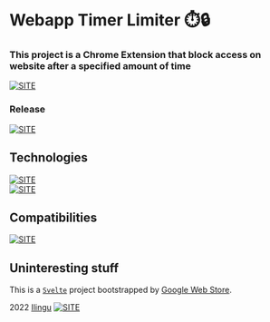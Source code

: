 # Webapp Timer Limiter ⏱️🔒

### **This project is a Chrome Extension that block access on website after a specified amount of time**

[![SITE](https://forthebadge.com/images/badges/check-it-out.svg)](https://chrome.google.com/webstore/detail/webapp-limiter/jcdnlcfioanlgmloihnnhkhpbbjhieod)

### Release

[![SITE](https://img.shields.io/badge/release-beta-blue)](https://lycee-mb-tombola.vercel.app)

## Technologies

[![SITE](https://img.shields.io/badge/dependencies-up%20to%20date-green)](https://www.npmjs.com/)  
[![SITE](https://img.shields.io/static/v1?label=MADE%20WITH&message=Svelte&color=ff3d00)](https://svelte.dev/)

## Compatibilities

[![SITE](https://img.shields.io/static/v1?label=Compatible%20With&message=Chrome%20Web%20Store&color=C13B3A)](https://lycee-mb-tombola.vercel.app)

## Uninteresting stuff

This is a [`Svelte`](https://svelte.dev) project bootstrapped by [Google Web Store](https://developer.chrome.com/docs/extensions/mv3/getstarted/).

2022 [Ilingu](https://github.com/Ilingu)
[![SITE](https://img.shields.io/badge/Licence-MIT-yellow)](https://github.com/Ilingu/ack_v2/blob/main/LICENSE)
